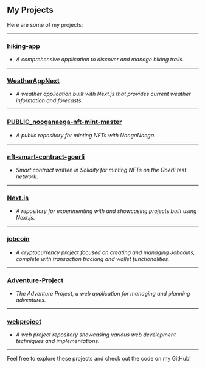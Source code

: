 ## My Projects

Here are some of my projects:

---

### [hiking-app](https://github.com/jinpark1/hiking-app?tab=readme-ov-file)
* *A comprehensive application to discover and manage hiking trails.*

---

### [WeatherAppNext](https://github.com/jinpark1/WeatherAppNext)
* *A weather application built with Next.js that provides current weather information and forecasts.*

---

### [PUBLIC_nooganaega-nft-mint-master](https://github.com/jinpark1/PUBLIC_nooganaega-nft-mint-master)
* *A public repository for minting NFTs with NoogaNaega.*

---

### [nft-smart-contract-goerli](https://github.com/jinpark1/nft-smart-contract-goerli)
* *Smart contract written in Solidity for minting NFTs on the Goerli test network.*

---

### [Next.js](https://github.com/jinpark1/Next.js)
* *A repository for experimenting with and showcasing projects built using Next.js.*

---

### [jobcoin](https://github.com/jinpark1/jobcoin)
* *A cryptocurrency project focused on creating and managing Jobcoins, complete with transaction tracking and wallet functionalities.*

---

### [Adventure-Project](https://github.com/jinpark1/Adventure-Project)
* *The Adventure Project, a web application for managing and planning adventures.*

---

### [webproject](https://github.com/jinpark1/webproject?tab=readme-ov-file)
* *A web project repository showcasing various web development techniques and implementations.*

---

Feel free to explore these projects and check out the code on my GitHub!

